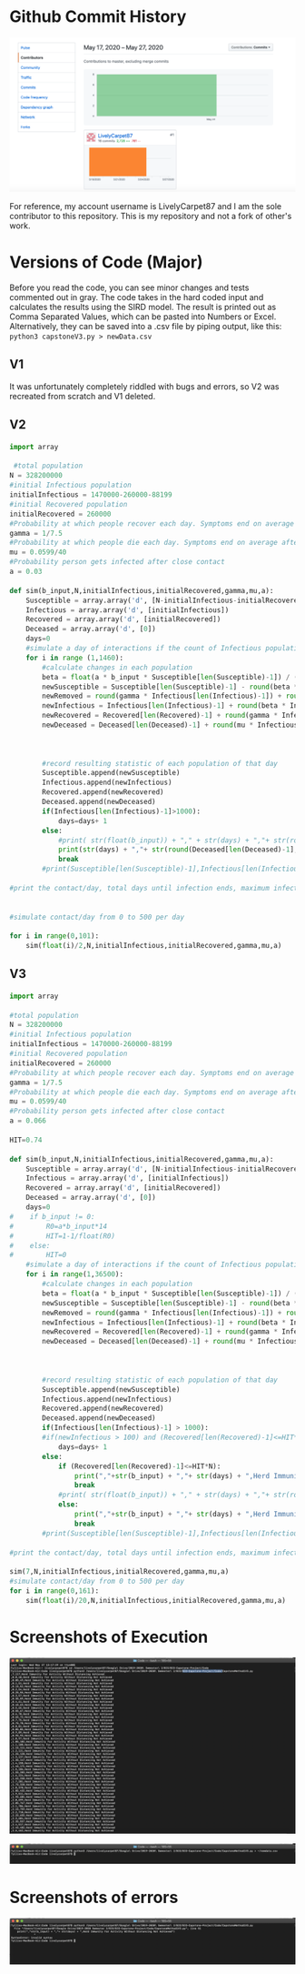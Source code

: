 # Github Commit History

<img src="https://raw.githubusercontent.com/LivelyCarpet87/BIO-Capstone-Project/master/ProofOfEngagement/CommitHistory1.png" title="" alt="" width="728">

For reference, my account username is LivelyCarpet87 and I am the sole contributor to this repository. This is my repository and not a fork of other's work. 

# Versions of Code (Major)

Before you read the code, you can see minor changes and tests commented out in gray. The code takes in the hard coded input and calculates the results using the SIRD model. The result is printed out as Comma Separated Values, which can be pasted into Numbers or Excel. Alternatively, they can be saved into a .csv file by piping output, like this: `python3 capstoneV3.py > newData.csv`

## V1

It was unfortunately completely riddled with bugs and errors, so V2 was recreated from scratch and V1 deleted. 

## V2

```python
import array

 #total population
N = 328200000
#initial Infectious population
initialInfectious = 1470000-260000-88199
#initial Recovered population
initialRecovered = 260000
#Probability at which people recover each day. Symptoms end on average after 7.5 days with a (1 - 5.3%) chance of recovery
gamma = 1/7.5
#Probability at which people die each day. Symptoms end on average after 7.5 days with a 5.3% chance of death
mu = 0.0599/40
#Probability person gets infected after close contact
a = 0.03

def sim(b_input,N,initialInfectious,initialRecovered,gamma,mu,a):
    Susceptible = array.array('d', [N-initialInfectious-initialRecovered]) #Initial Population of succeptible persons
    Infectious = array.array('d', [initialInfectious])
    Recovered = array.array('d', [initialRecovered])
    Deceased = array.array('d', [0])
    days=0
    #simulate a day of interactions if the count of Infectious population >= 1
    for i in range (1,1460):
        #calculate changes in each population
        beta = float(a * b_input * Susceptible[len(Susceptible)-1]) / (N - Deceased[len(Deceased)-1])
        newSusceptible = Susceptible[len(Susceptible)-1] - round(beta * Infectious[len(Infectious)-1])
        newRemoved = round(gamma * Infectious[len(Infectious)-1]) + round(mu * Infectious[len(Infectious)-1])
        newInfectious = Infectious[len(Infectious)-1] + round(beta * Infectious[len(Infectious)-1]) - newRemoved
        newRecovered = Recovered[len(Recovered)-1] + round(gamma * Infectious[len(Infectious)-1])
        newDeceased = Deceased[len(Deceased)-1] + round(mu * Infectious[len(Infectious)-1])



        #record resulting statistic of each population of that day
        Susceptible.append(newSusceptible)
        Infectious.append(newInfectious)
        Recovered.append(newRecovered)
        Deceased.append(newDeceased)
        if(Infectious[len(Infectious)-1]>1000):
            days=days+ 1
        else:
            #print( str(float(b_input)) + "," + str(days) + ","+ str(round(Deceased[len(Deceased)-1],0)) )
            print(str(days) + ","+ str(round(Deceased[len(Deceased)-1],0)) )
            break
        #print(Susceptible[len(Susceptible)-1],Infectious[len(Infectious)-1],Recovered[len(Recovered)-1],Deceased[len(Deceased)-1])

#print the contact/day, total days until infection ends, maximum infectious population, deceased population increase in CSV format


#simulate contact/day from 0 to 500 per day

for i in range(0,101):
    sim(float(i)/2,N,initialInfectious,initialRecovered,gamma,mu,a)

```

## V3

```python
import array

#total population
N = 328200000
#initial Infectious population
initialInfectious = 1470000-260000-88199
#initial Recovered population
initialRecovered = 260000
#Probability at which people recover each day. Symptoms end on average after 7.5 days with a (1 - 5.3%) chance of recovery
gamma = 1/7.5
#Probability at which people die each day. Symptoms end on average after 7.5 days with a 5.3% chance of death
mu = 0.0599/40
#Probability person gets infected after close contact
a = 0.066

HIT=0.74

def sim(b_input,N,initialInfectious,initialRecovered,gamma,mu,a):
    Susceptible = array.array('d', [N-initialInfectious-initialRecovered]) #Initial Population of succeptible persons
    Infectious = array.array('d', [initialInfectious])
    Recovered = array.array('d', [initialRecovered])
    Deceased = array.array('d', [0])
    days=0
#    if b_input != 0:
#        R0=a*b_input*14
#        HIT=1-1/float(R0)
#    else:
#        HIT=0
    #simulate a day of interactions if the count of Infectious population >= 1
    for i in range(1,36500):
        #calculate changes in each population
        beta = float(a * b_input * Susceptible[len(Susceptible)-1]) / (N - Deceased[len(Deceased)-1])
        newSusceptible = Susceptible[len(Susceptible)-1] - round(beta * Infectious[len(Infectious)-1])
        newRemoved = round(gamma * Infectious[len(Infectious)-1]) + round(mu * Infectious[len(Infectious)-1])
        newInfectious = Infectious[len(Infectious)-1] + round(beta * Infectious[len(Infectious)-1]) - newRemoved
        newRecovered = Recovered[len(Recovered)-1] + round(gamma * Infectious[len(Infectious)-1])
        newDeceased = Deceased[len(Deceased)-1] + round(mu * Infectious[len(Infectious)-1])



        #record resulting statistic of each population of that day
        Susceptible.append(newSusceptible)
        Infectious.append(newInfectious)
        Recovered.append(newRecovered)
        Deceased.append(newDeceased)
        if(Infectious[len(Infectious)-1] > 1000):
        #if(newInfectious > 100) and (Recovered[len(Recovered)-1]<=HIT*N):
            days=days+ 1
        else:
            if (Recovered[len(Recovered)-1]<=HIT*N):
                print(","+str(b_input) + ","+ str(days) + ",Herd Immunity For Activity Without Distancing Not Achieved")
                break
            #print( str(float(b_input)) + "," + str(days) + ","+ str(round(Deceased[len(Deceased)-1],0)) )
            else:
                print(","+str(b_input) + ","+ str(days) + ",Herd Immunity For Activity Without Distancing Achieved")
                break
        #print(Susceptible[len(Susceptible)-1],Infectious[len(Infectious)-1],Recovered[len(Recovered)-1],Deceased[len(Deceased)-1])

#print the contact/day, total days until infection ends, maximum infectious population, deceased population increase in CSV format

sim(7,N,initialInfectious,initialRecovered,gamma,mu,a)
#simulate contact/day from 0 to 500 per day
for i in range(0,161):
    sim(float(i)/20,N,initialInfectious,initialRecovered,gamma,mu,a)
```

# Screenshots of Execution

![](https://raw.githubusercontent.com/LivelyCarpet87/BIO-Capstone-Project/master/ProofOfEngagement/TerminalOutput1.png)

![](https://raw.githubusercontent.com/LivelyCarpet87/BIO-Capstone-Project/master/ProofOfEngagement/TerminalOutput2.png)

# Screenshots of errors

![](https://raw.githubusercontent.com/LivelyCarpet87/BIO-Capstone-Project/master/ProofOfEngagement/PythonError.png)
